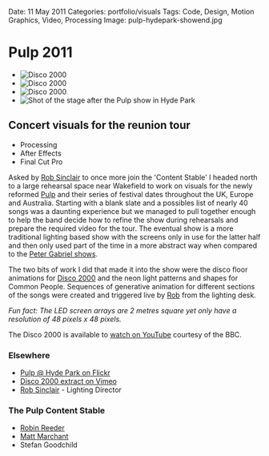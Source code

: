 Date: 11 May 2011
Categories: portfolio/visuals
Tags: Code, Design, Motion Graphics, Video, Processing
Image: pulp-hydepark-showend.jpg

# Pulp 2011

<div class="carousel">
  <ul class="slider" id="slider1">
    <li class="slide"><img src="/attachments/pulp-hydepark-disco2000-1.jpg" alt="Disco 2000"></li>
    <li class="slide"><img src="/attachments/pulp-hydepark-common-people-1.jpg" alt="Disco 2000"></li>
    <li class="slide"><img src="/attachments/pulp-hydepark-common-people-2.jpg" alt="Disco 2000"></li>
    <li class="slide"><img src="/attachments/pulp-hydepark-showend.jpg" alt="Shot of the stage after the Pulp show in Hyde Park"></li>
  </ul>
</div>

## Concert visuals for the reunion tour 

<ul class="skills">
  <li>Processing</li>
  <li>After Effects</li>
  <li>Final Cut Pro</li>
</ul>

Asked by [Rob Sinclair](http://www.robsinclair.com/) to once more join the 'Content Stable' I headed north to a large rehearsal space near Wakefield to work on visuals for the newly reformed [Pulp](http://www.pulppeople.com/) and their series of festival dates throughout the UK, Europe and Australia. Starting with a blank slate and a possibles list of nearly 40 songs was a daunting experience but we managed to pull together enough to help the band decide how to refine the show during rehearsals and prepare the required video for the tour. The eventual show is a more traditional lighting based show with the screens only in use for the latter half and then only used part of the time in a more abstract way when compared to the [Peter Gabriel shows](/portfolio/peter-gabriel-new-blood-2010). 

The two bits of work I did that made it into the show were the disco floor animations for [Disco 2000](http://vimeo.com/25977964) and the neon light patterns and shapes for Common People. Sequences of generative animation for different sections of the songs were created and triggered live by [Rob](http://www.robsinclair.com/) from the lighting desk.

*Fun fact: The LED screen arrays are 2 metres square yet only have a resolution of 48 pixels x 48 pixels.*

The Disco 2000 is available to [watch on YouTube](http://www.youtube.com/watch?v=0RevNAjhBh0) courtesy of the BBC.

### Elsewhere

* [Pulp @ Hyde Park on Flickr](http://www.flickr.com/photos/thegoodchild/sets/72157626989566141/)
* [Disco 2000 extract on Vimeo](http://vimeo.com/25977964)
* [Rob Sinclair](http://www.robsinclair.com/) - Lighting Director

### The Pulp Content Stable

* [Robin Reeder](http://unicone.co.uk)
* [Matt Marchant](http://mattmarchant.co.uk)
* Stefan Goodchild

